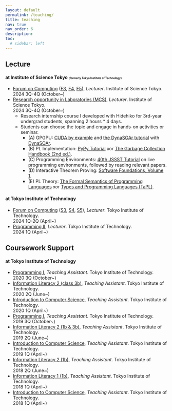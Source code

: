 ```yaml
---
layout: default
permalink: /teaching/
title: teaching
nav: true
nav_order: 6
description: 
toc:
  # sidebar: left
---
```


## Lecture
#### at Institute of Science Tokyo <span style="font-size:0.6em">(formerly Tokyo Institute of Technology)</span>
- <a href="https://www.ocw.titech.ac.jp/index.php?module=General&action=T0300&GakubuCD=4&KamokuCD=120900&KougiCD=202432846&Nendo=2024&LeftTab=graduate&lang=EN&vid=03" class="font-weight-bold">Forum on Computing</a> (<a href="https://www.ocw.titech.ac.jp/index.php?module=General&action=T0300&GakubuCD=4&KamokuCD=120900&KougiCD=202432847&Nendo=2024&LeftTab=graduate&lang=EN&vid=03">F3</a>, <a href="https://www.ocw.titech.ac.jp/index.php?module=General&action=T0300&GakubuCD=4&KamokuCD=120900&KougiCD=202432849&Nendo=2024&LeftTab=graduate&lang=EN&vid=03">F4</a>, <a href="https://www.ocw.titech.ac.jp/index.php?module=General&action=T0300&GakubuCD=4&KamokuCD=120900&KougiCD=202432851&Nendo=2024&LeftTab=graduate&lang=EN&vid=03">F5</a>), <span style="font-style: italic;">Lecturer</span>. Institute of Science Tokyo.<br>2024 3Q-4Q (October~)
- <a href="https://www.ocw.titech.ac.jp/index.php?module=General&action=T0300&GakubuCD=4&GakkaCD=342200&KeiCD=22&KougiCD=202402404&Nendo=2024&vid=03&lang=EN" class="font-weight-bold">Research opportunity in Laboratories (MCS)</a>, <span style="font-style: italic;">Lecturer</span>. Institute of Science Tokyo.<br>2024 3Q-4Q (October~)
  - Research internship course I developed with Hidehiko for 3rd-year undergrad students, spanning 2 hours * 4 days.
  - Students can choose the topic and engage in hands-on activities or seminar.
    - (A) GPGPU: <a href="https://edoras.sdsu.edu/~mthomas/docs/cuda/cuda_by_example.book.pdf">CUDA by example</a> and <a href="https://github.com/prg-titech/student_nbody_c1">the DynaSOAr tutorial</a> with <a href="https://github.com/prg-titech/dynasoar">DynaSOAr</a>.
    - (B) PL Implementation: <a href="https://github.com/prg-titech/pypy-tutorial-jp">PyPy Tutorial</a> xor <a href="https://gchandbook.org/editions.html">The Garbage Collection Handbook (2nd ed.)</a>.
    - (C) Programming Environments: <a href="https://github.com/baku89/jssst40-tuts/tree/main">40th JSSST Tutorial</a> on live programming environments, followed by reading relevant papers.
    - (D) Interactive Theorem Proving: <a href="https://softwarefoundations.cis.upenn.edu/">Software Foundations, Volume 1</a>.
    - (E) PL Theory: <a href="https://www.cin.ufpe.br/~if721/intranet/TheFormalSemanticsofProgrammingLanguages.pdf">The Formal Semantics of Programming Languages<a> xor <a href="https://www.cis.upenn.edu/~bcpierce/tapl/">Types and Programming Languages (TaPL)</a>.

#### at Tokyo Institute of Technology
- <a href="https://www.ocw.titech.ac.jp/index.php?module=General&action=T0300&GakubuCD=4&KamokuCD=120900&KougiCD=202432846&Nendo=2024&LeftTab=graduate&lang=EN&vid=03" class="font-weight-bold">Forum on Computing</a> (<a href="https://www.ocw.titech.ac.jp/index.php?module=General&action=T0300&GakubuCD=4&KamokuCD=120900&KougiCD=202432846&Nendo=2024&LeftTab=graduate&lang=EN&vid=03">S3</a>, <a href="https://www.ocw.titech.ac.jp/index.php?module=General&action=T0300&GakubuCD=4&KamokuCD=120900&KougiCD=202432848&Nendo=2024&LeftTab=graduate&lang=EN&vid=03">S4</a>, <a href="https://www.ocw.titech.ac.jp/index.php?module=General&action=T0300&GakubuCD=4&KamokuCD=120900&KougiCD=202432850&Nendo=2024&LeftTab=graduate&lang=EN&vid=03">S5</a>), <span style="font-style: italic;">Lecturer</span>. Tokyo Institute of Technology.<br>2024 1Q-2Q (April~)
- <a class="font-weight-bold" href="https://www.ocw.titech.ac.jp/index.php?module=General&action=T0300&GakubuCD=4&GakkaCD=342200&KeiCD=22&KougiCD=202402398&Nendo=2024&vid=03&lang=EN">Programming II</a>, <span style="font-style: italic;">Lecturer</span>. Tokyo Institute of Technology.<br>2024 1Q (April~)


## Coursework Support
#### at Tokyo Institute of Technology
- <a class="font-weight-bold" href="http://www.ocw.titech.ac.jp/index.php?module=General&action=T0300&GakubuCD=4&GakkaCD=342200&KeiCD=22&KougiCD=202002384&Nendo=2020&vid=03&lang=EN">Programming I</a>, <span style="font-style: italic;">Teaching Assistant</span>. Tokyo Institute of Technology. <!--<a class="font-weight-bold" href="https://prg1-2020.github.io/lecture/web/">Class</a> --><br>2020 3Q (October~)
- <a class="font-weight-bold" href="http://www.ocw.titech.ac.jp/index.php?module=General&action=T0300&GakubuCD=7&KamokuCD=110800&KougiCD=202007189&Nendo=2020&vid=03">Information Literacy 2 (class 3b)</a>, <span style="font-style: italic;">Teaching Assistant</span>. Tokyo Institute of Technology. <!--<a class="font-weight-bold" href="https://titechcomp.github.io/y20-il2j/">3b</a>--><br>2020 2Q (June~)
- <a class="font-weight-bold" href="http://www.ocw.titech.ac.jp/index.php?module=General&action=T0300&JWC=202002383&lang=EN&vid=03">Introduction to Computer Science</a>, <span style="font-style: italic;">Teaching Assistant</span>. Tokyo Institute of Technology.<br>2020 1Q (April~)
- <a class="font-weight-bold" href="http://www.ocw.titech.ac.jp/index.php?module=General&action=T0300&JWC=201902384&lang=EN">Programming I</a>, <span style="font-style: italic;">Teaching Assistant</span>. Tokyo Institute of Technology. <!--<a class="font-weight-bold" href="https://prg1-2019.github.io/lecture/web/">Class</a> --><br>2019 3Q (October~)
- <a class="font-weight-bold" href="http://www.ocw.titech.ac.jp/index.php?module=General&action=T0300&JWC=201907183&lang=EN&vid=03">Information Literacy 2 (1b & 3b)</a>, <span style="font-style: italic;">Teaching Assistant</span>. Tokyo Institute of Technology. <!--<a class="font-weight-bold" href="http://prg.is.titech.ac.jp/ja/people/masuhara/classes/2019-il2/">class 1b & 3b</a>--><br>2019 2Q (June~)
- <a class="font-weight-bold" href="http://www.ocw.titech.ac.jp/index.php?module=General&action=T0300&GakubuCD=4&GakkaCD=342200&KeiCD=22&KougiCD=201902383&Nendo=2019&lang=EN">Introduction to Computer Science</a>, <span style="font-style: italic;">Teaching Assistant</span>. Tokyo Institute of Technology.<br>2019 1Q (April~)
- <a class="font-weight-bold" href="http://www.ocw.titech.ac.jp/index.php?module=General&action=T0300&JWC=201807183&lang=EN&vid=03">Information Literacy 2 (1b)</a>, <span style="font-style: italic;">Teaching Assistant</span>. Tokyo Institute of Technology. <!--<a class="font-weight-bold" href="http://prg.is.titech.ac.jp/ja/people/masuhara/classes/2018-il2/">Information Literacy 2 (class 1b)</a>--><br>2018 2Q (June~)
- <a class="font-weight-bold" href="http://www.ocw.titech.ac.jp/index.php?module=General&action=T0300&GakubuCD=7&KamokuCD=110800&KougiCD=201807165&Nendo=2018&lang=EN&vid=03">Information Literacy 1 (1b)</a>, <span style="font-style: italic;">Teaching Assistant</span>. Tokyo Institute of Technology. <!--<a class="font-weight-bold" href="http://prg.is.titech.ac.jp/ja/people/masuhara/classes/2018-il1/">Class 1b</a>--><br>2018 1Q (April~)
- <a class="font-weight-bold" href="http://www.ocw.titech.ac.jp/index.php?module=General&action=T0300&GakubuCD=4&GakkaCD=342200&KeiCD=22&KougiCD=201802383&Nendo=2018&lang=EN">Introduction to Computer Science</a>, <span style="font-style: italic;">Teaching Assistant</span>. Tokyo Institute of Technology.<br>2018 1Q (April~)


<!-- layout: page -->

<!-- <h2>At Tokyo Institute of Technology (as a student)</h2>
<table>
    <tr>
        <td>Period</td>
        <td>Class</td>
        <td>Role</td>
    </tr>
    <tr>
        <td>2024</td>
        <td>Programming I <a class="font-weight-bold" href="https://prg1-2020.github.io/lecture/web/">[Class]</a> <a class="font-weight-bold" href="http://www.ocw.titech.ac.jp/index.php?module=General&action=T0300&GakubuCD=4&GakkaCD=342200&KeiCD=22&KougiCD=202002384&Nendo=2020&vid=03&lang=EN">OCW</a></td>
        <td>TA</td>
    </tr>
</table> -->
<!-- 
<h2>At Tokyo Institute of Technology (as a TA)</h2>
<table>
    <tr>
        <td>Period</td>
        <td>Class</td>
        <td>Role</td>
    </tr>
    <tr>
        <td>2020 3Q (October ~)</td>
        <td>Programming I <a class="font-weight-bold" href="https://prg1-2020.github.io/lecture/web/">[Class]</a> <a class="font-weight-bold" href="http://www.ocw.titech.ac.jp/index.php?module=General&action=T0300&GakubuCD=4&GakkaCD=342200&KeiCD=22&KougiCD=202002384&Nendo=2020&vid=03&lang=EN">OCW</a></td>
        <td>TA</td>
    </tr>
    <tr>
        <td>2020 2Q (June ~)</td>
        <td>Information Literacy 2 <a class="font-weight-bold" href="https://titechcomp.github.io/y20-il2j/">[3b]</a> <a class="font-weight-bold" href="http://www.ocw.titech.ac.jp/index.php?module=General&action=T0300&GakubuCD=7&KamokuCD=110800&KougiCD=202007189&Nendo=2020&vid=03">OCW</a></td>
        <td>TA (Temp)</td>
    </tr>
    <tr>
        <td>2020 1Q (May~)</td>
        <td>Introduction to Computer Science <a class="font-weight-bold" href="http://www.ocw.titech.ac.jp/index.php?module=General&action=T0300&JWC=202002383&lang=JA&vid=03">OCW</a></td>
        <td>TA</td>
    </tr>
    <tr>
        <td>2019 3Q (Sep~)</td>
        <td>Programming I <a class="font-weight-bold" href="https://prg1-2019.github.io/lecture/web/">[Class]</a> <a class="font-weight-bold" href="http://www.ocw.titech.ac.jp/index.php?module=General&action=T0300&JWC=201902384&lang=EN">OCW</a></td>
        <td>TA</td>
    </tr>
    <tr>
        <td>2019 2Q (June ~)</td>
        <td>Information Literacy 2 <a class="font-weight-bold" href="http://prg.is.titech.ac.jp/ja/people/masuhara/classes/2019-il2/">[1b,3b]</a> <a class="font-weight-bold" href="http://www.ocw.titech.ac.jp/index.php?module=General&action=T0300&JWC=201907183&lang=EN&vid=03">[OCW(1b)]</a></td>
        <td>TA</td>
    </tr>
    <tr>
        <td>2019 1Q (April ~)</td>
        <td>Introduction to Computer Science <a class="font-weight-bold" href="http://www.ocw.titech.ac.jp/index.php?module=General&action=T0300&GakubuCD=4&GakkaCD=342200&KeiCD=22&KougiCD=201902383&Nendo=2019&lang=EN">OCW</a></td>
        <td>TA</td>
    </tr>
    <tr>
        <td>2018 2Q (June ~)</td>
        <td>Information Literacy 2 <a class="font-weight-bold" href="http://prg.is.titech.ac.jp/ja/people/masuhara/classes/2018-il2/">[1b]</a> <a class="font-weight-bold" href="http://www.ocw.titech.ac.jp/index.php?module=General&action=T0300&JWC=201807183&lang=EN&vid=03">OCW</a></td>
        <td>TA</td>
    </tr>
    <tr>
        <td>2018 1Q (April ~)</td>
        <td>Information Literacy 1 <a class="font-weight-bold" href="http://prg.is.titech.ac.jp/ja/people/masuhara/classes/2018-il1/">[1b]</a> <a class="font-weight-bold" href="http://www.ocw.titech.ac.jp/index.php?module=General&action=T0300&GakubuCD=7&KamokuCD=110800&KougiCD=201807165&Nendo=2018&lang=EN&vid=03">OCW</a></td>
        <td>TA</td>
    </tr>
    <tr>
        <td>2018 1Q (April ~)</td>
        <td>Introduction to Computer Science <a class="font-weight-bold" href="http://www.ocw.titech.ac.jp/index.php?module=General&action=T0300&GakubuCD=4&GakkaCD=342200&KeiCD=22&KougiCD=201802383&Nendo=2018&lang=EN">OCW</a></td>
        <td>TA</td>
    </tr>
</table> -->
